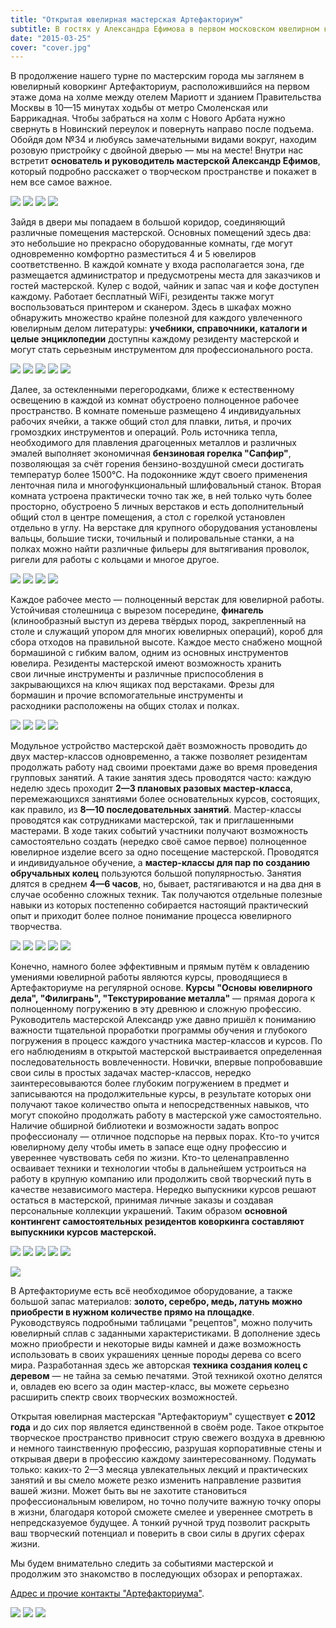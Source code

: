 ```yaml
---
title: "Открытая ювелирная мастерская Артефакториум"
subtitle: В гостях у Александра Ефимова в первом московском ювелирном коворкинге
date: "2015-03-25"
cover: "cover.jpg"
---
```


В продолжение нашего турне по мастерским города мы заглянем в ювелирный коворкинг Артефакториум, расположившийся на первом этаже дома на холме между отелем Мариотт и зданием Правительства Москвы в 10—15 минутах ходьбы от метро Смоленская или Баррикадная. Чтобы забраться на холм с Нового Арбата нужно свернуть в Новинский переулок и повернуть направо после подъема. Обойдя дом №34 и любуясь замечательными видами вокруг, находим розовую пристройку с двойной дверью — мы на месте! Внутри нас встретит **основатель и руководитель мастерской Александр Ефимов**, который подробно расскажет о творческом пространстве и покажет в нем все самое важное.

![](./images/IMG_9334.jpg)
![](./images/IMG_9336.jpg)
![](./images/IMG_9337.jpg)
![](./images/IMG_9360.jpg)

Зайдя в двери мы попадаем в большой коридор, соединяющий различные помещения мастерской. Основных помещений здесь два: это небольшие но прекрасно оборудованные комнаты, где могут одновременно комфортно разместиться 4 и 5 ювелиров соответственно. В каждой комнате у входа располагается зона, где размещается администратор и предусмотрены места для заказчиков и гостей мастерской. Кулер с водой, чайник и запас чая и кофе доступен каждому. Работает бесплатный WiFi, резиденты также могут воспользоваться принтером и сканером. Здесь в шкафах можно обнаружить множество крайне полезной для каждого увлеченного ювелирным делом литературы: **учебники, справочники, каталоги и целые энциклопедии** доступны каждому резиденту мастерской и могут стать серьезным инструментом для профессионального роста.

![](./images/IMG_9365.jpg)
![](./images/IMG_9366.jpg)
![](./images/IMG_9295.jpg)
![](./images/IMG_9339.jpg)
![](./images/IMG_9340.jpg)

Далее, за остекленными перегородками, ближе к естественному освещению в каждой из комнат обустроено полноценное рабочее пространство. В комнате поменьше размещено 4 индивидуальных рабочих ячейки, а также общий стол для плавки, литья, и прочих громоздких инструментов и операций. Роль источника тепла, необходимого для плавления драгоценных металлов и различных эмалей выполняет экономичная **бензиновая горелка "Сапфир"**, позволяющая за счёт горения бензино-воздушной смеси достигать температур более 1500°С. На подоконнике ждут своего применения ленточная пила и многофункциональный шлифовальный станок. Вторая комната устроена практически точно так же, в ней только чуть более просторно, обустроено 5 личных верстаков и есть дополнительный общий стол в центре помещения, а стол с горелкой установлен отдельно в углу. На верстаке для крупного оборудования установлены вальцы, большие тиски, точильный и полировальные станки, а на полках можно найти различные фильеры для вытягивания проволок, ригели для работы с кольцами и многое другое.

![](./images/IMG_9341.jpg)
![](./images/IMG_9342.jpg)
![](./images/IMG_9343.jpg)
![](./images/IMG_9345.jpg)

Каждое рабочее место — полноценный верстак для ювелирной работы. Устойчивая столешница с вырезом посередине, **финагель** (клинообразный выступ из дерева твёрдых пород, закрепленный на столе и служащий упором для многих ювелирных операций), короб для сбора отходов на правильной высоте. Каждое место снабжено мощной бормашиной с гибким валом, одним из основных инструментов ювелира. Резиденты мастерской имеют возможность хранить свои личные инструменты и различные приспособления в закрывающихся на ключ ящиках под верстаками. Фрезы для бормашин и прочие вспомогательные инструменты и расходники расположены на общих столах и полках.

![](./images/IMG_9346.jpg)
![](./images/IMG_9347.jpg)
![](./images/IMG_9349.jpg)
![](./images/IMG_9350.jpg)

Модульное устройство мастерской даёт возможность проводить до двух мастер-классов одновременно, а также позволяет резидентам продолжать работу над своими проектами даже во время проведения групповых занятий. А такие занятия здесь проводятся часто: каждую неделю здесь проходит **2—3 плановых разовых мастер-класса**, перемежающихся занятиями более основательных курсов, состоящих, как правило, из **8—10 последовательных занятий**. Мастер-классы проводятся как сотрудниками мастерской, так и приглашенными мастерами. В ходе таких событий участники получают возможность самостоятельно создать (нередко своё самое первое) полноценное ювелирное изделие всего за одно посещение мастерской. Проводятся и индивидуальное обучение, а **мастер-классы для пар по созданию обручальных колец** пользуются большой популярностью. Занятия длятся в среднем **4—6 часов**, но, бывает, растягиваются и на два дня в случае особенно сложных техник. Так получаются отдельные полезные навыки из которых постепенно собирается настоящий практический опыт и приходит более полное понимание процесса ювелирного творчества.

![](./images/IMG_9351.jpg)
![](./images/IMG_9352.jpg)
![](./images/IMG_9354.jpg)
![](./images/IMG_9355.jpg)
![](./images/IMG_9356.jpg)

Конечно, намного более эффективным и прямым путём к овладению умениями ювелирной работы являются курсы, проводящиеся в Артефакториуме на регулярной основе. **Курсы "Основы ювелирного дела", "Филигрань", "Текстурирование металла"** — прямая дорога к полноценному погружению в эту древнюю и сложную профессию. Руководитель мастерской Александр уже давно пришёл к пониманию важности тщательной проработки программы обучения и глубокого погружения в процесс каждого участника мастер-классов и курсов. По его наблюдениям в открытой мастерской выстраивается определенная последовательность вовлеченности. Новички, впервые попробовавшие свои силы в простых задачах мастер-классов, нередко заинтересовываются более глубоким погружением в предмет и записываются на продолжительные курсы, в результате которых они получают такое количество опыта и непосредственных навыков, что могут спокойно продолжать работу в мастерской уже самостоятельно. Наличие обширной библиотеки и возможности задать вопрос профессионалу — отличное подспорье на первых порах. Кто-то учится ювелирному делу чтобы иметь в запасе еще одну профессию и увереннее чувствовать себя по жизни. Кто-то целенаправленно осваивает техники и технологии чтобы в дальнейшем устроиться на работу в крупную компанию или продолжить свой творческий путь в качестве независимого мастера. Нередко выпускники курсов решают остаться в мастерской, принимая личные заказы и создавая персональные коллекции украшений. Таким образом **основной контингент самостоятельных резидентов коворкинга составляют выпускники курсов мастерской.**

![](./images/IMG_9358.jpg)
![](./images/IMG_9359.jpg)
![](./images/IMG_9361.jpg)
![](./images/IMG_9362.jpg)
![](./images/IMG_9363.jpg)

![](./images/IMG_9338.jpg)

В Артефакториуме есть всё необходимое оборудование, а также большой запас материалов: **золото, серебро, медь, латунь можно приобрести в нужном количестве прямо на площадке**. Руководствуясь подробными таблицами "рецептов", можно получить ювелирный сплав с заданными характеристиками. В дополнение здесь можно приобрести и некоторые виды камней и даже возможность использовать в своих украшениях ценные породы дерева со всего мира. Разработанная здесь же авторская **техника создания колец с деревом** — не тайна за семью печатями. Этой техникой охотно делятся и, овладев ею всего за один мастер-класс, вы можете серьезно расширить спектр своих творческих возможностей.

Открытая ювелирная мастерская "Артефакториум" существует **с 2012 года** и до сих пор является единственной в своём роде. Такое открытое творческое пространство привносит струю свежего воздуха в древнюю и немного таинственную профессию, разрушая корпоративные стены и открывая двери в профессию каждому заинтересованному. Подумать только: каких-то 2—3 месяца увлекательных лекций и практических занятий и вы смело можете резко изменить направление развития вашей жизни. Может быть вы не захотите становиться профессиональным ювелиром, но точно получите важную точку опоры в жизни, благодаря которой сможете смелее и увереннее смотреть в непредсказуемое будущее. А тонкий ручной труд позволит раскрыть ваш творческий потенциал и поверить в свои силы в других сферах жизни.

Мы будем внимательно следить за событиями мастерской и продолжим это знакомство в последующих обзорах и репортажах.

[Адрес и прочие контакты "Артефакториума"](http://ooley.ru/places/artefaktorium/ "Артефакториум").

![](./images/IMG_9364.jpg)
![](./images/IMG_9279.jpg)
![](./images/IMG_9280.jpg)
